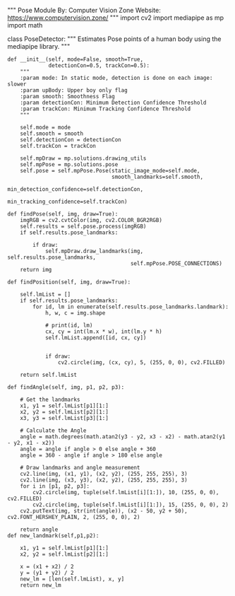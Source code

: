"""
Pose Module
By: Computer Vision Zone
Website: https://www.computervision.zone/
"""
import cv2
import mediapipe as mp
import math


class PoseDetector:
    """
    Estimates Pose points of a human body using the mediapipe library.
    """

    def __init__(self, mode=False, smooth=True,
                 detectionCon=0.5, trackCon=0.5):
        """
        :param mode: In static mode, detection is done on each image: slower
        :param upBody: Upper boy only flag
        :param smooth: Smoothness Flag
        :param detectionCon: Minimum Detection Confidence Threshold
        :param trackCon: Minimum Tracking Confidence Threshold
        """

        self.mode = mode
        self.smooth = smooth
        self.detectionCon = detectionCon
        self.trackCon = trackCon

        self.mpDraw = mp.solutions.drawing_utils
        self.mpPose = mp.solutions.pose
        self.pose = self.mpPose.Pose(static_image_mode=self.mode,
                                     smooth_landmarks=self.smooth,
                                     min_detection_confidence=self.detectionCon,
                                     min_tracking_confidence=self.trackCon)

    def findPose(self, img, draw=True):
        imgRGB = cv2.cvtColor(img, cv2.COLOR_BGR2RGB)
        self.results = self.pose.process(imgRGB)
        if self.results.pose_landmarks:

            if draw:
                self.mpDraw.draw_landmarks(img, self.results.pose_landmarks,
                                           self.mpPose.POSE_CONNECTIONS)
        return img

    def findPosition(self, img, draw=True):

        self.lmList = []
        if self.results.pose_landmarks:
            for id, lm in enumerate(self.results.pose_landmarks.landmark):
                h, w, c = img.shape

                # print(id, lm)
                cx, cy = int(lm.x * w), int(lm.y * h)
                self.lmList.append([id, cx, cy])


                if draw:
                    cv2.circle(img, (cx, cy), 5, (255, 0, 0), cv2.FILLED)

        return self.lmList

    def findAngle(self, img, p1, p2, p3):

        # Get the landmarks
        x1, y1 = self.lmList[p1][1:]
        x2, y2 = self.lmList[p2][1:]
        x3, y3 = self.lmList[p3][1:]

        # Calculate the Angle
        angle = math.degrees(math.atan2(y3 - y2, x3 - x2) - math.atan2(y1 - y2, x1 - x2))
        angle = angle if angle > 0 else angle + 360
        angle = 360 - angle if angle > 180 else angle

        # Draw landmarks and angle measurement
        cv2.line(img, (x1, y1), (x2, y2), (255, 255, 255), 3)
        cv2.line(img, (x3, y3), (x2, y2), (255, 255, 255), 3)
        for i in [p1, p2, p3]:
            cv2.circle(img, tuple(self.lmList[i][1:]), 10, (255, 0, 0), cv2.FILLED)
            cv2.circle(img, tuple(self.lmList[i][1:]), 15, (255, 0, 0), 2)
        cv2.putText(img, str(int(angle)), (x2 - 50, y2 + 50), cv2.FONT_HERSHEY_PLAIN, 2, (255, 0, 0), 2)

        return angle
    def new_landmark(self,p1,p2):

        x1, y1 = self.lmList[p1][1:]
        x2, y2 = self.lmList[p2][1:]

        x = (x1 + x2) / 2
        y = (y1 + y2) / 2
        new_lm = [len(self.lmList), x, y]
        return new_lm
